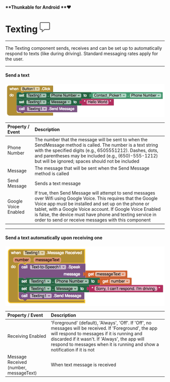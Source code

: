 #### **Thunkable for Android **❤

# Texting ![](/assets/texting-icon.png)

---

The Texting component sends, receives and can be set up to automatically respond to texts \(like during driving\).  Standard messaging rates apply for the user.

---

#### Send a text

![](/assets/texting-blocks-1.png)

| Property / Event | Description |
| :--- | :--- |
| Phone Number | The number that the message will be sent to when the SendMessage method is called. The number is a text string with the specified digits \(e.g., 6505551212\). Dashes, dots, and parentheses may be included \(e.g., \(650\)-555-1212\) but will be ignored; spaces should not be included |
| Message | The message that will be sent when the Send Message method is called |
| Send Message | Sends a text message |
| Google Voice Enabled | If true, then Send Message will attempt to send messages over Wifi using Google Voice. This requires that the Google Voice app must be installed and set up on the phone or tablet, with a Google Voice account. If Google Voice Enabled is false, the device must have phone and texting service in order to send or receive messages with this component |

---

#### Send a text automatically upon receiving one

![](/assets/texting-blocks-2.png)

| Property / Event | Description |
| :--- | :--- |
| Receiving Enabled | 'Foreground' \(default\), 'Always', 'Off'. If 'Off', no messages will be received. If 'Foreground', the app will respond to messages if it is running and discarded if it wasn't. If 'Always', the app will respond to messages when it is running and show a notification if it is not |
| Message Received \(number, messageText\) | When text message is received |



